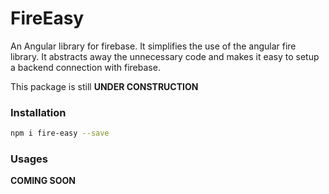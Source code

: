 # FireEasy

An Angular library for firebase. It simplifies the use of the angular fire library. It abstracts away the unnecessary code and makes it easy to setup a backend connection with firebase.  

This package is still **UNDER CONSTRUCTION**

### Installation

```sh
npm i fire-easy --save
```

### Usages
**COMING SOON**
